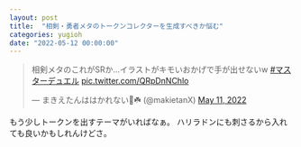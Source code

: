 ```yaml
---
layout: post
title:  "相剣・勇者メタのトークンコレクターを生成すべきか悩む"
categories: yugioh
date: "2022-05-12 00:00:00"
---
```


<blockquote class="twitter-tweet tw-align-center"><p lang="ja" dir="ltr">相剣メタのこれがSRか…イラストがキモいおかげで手が出せないw <a href="https://twitter.com/hashtag/%E3%83%9E%E3%82%B9%E3%82%BF%E3%83%BC%E3%83%87%E3%83%A5%E3%82%A8%E3%83%AB?src=hash&amp;ref_src=twsrc%5Etfw">#マスターデュエル</a> <a href="https://t.co/QRpDnNChlo">pic.twitter.com/QRpDnNChlo</a></p>&mdash; まきえたんははかれない🥦☘️ (@makietanX) <a href="https://twitter.com/makietanX/status/1524338401129893888?ref_src=twsrc%5Etfw">May 11, 2022</a></blockquote> <script async src="https://platform.twitter.com/widgets.js" charset="utf-8"></script>

もう少しトークンを出すテーマがいればなぁ。
ハリラドンにも刺さるから入れても良いかもしれんけどさ。
